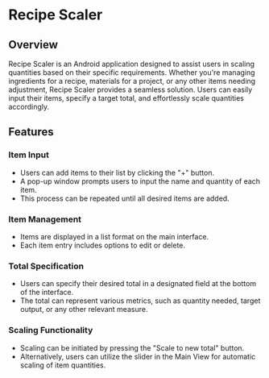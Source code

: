 # Recipe Scaler

## Overview

Recipe Scaler is an Android application designed to assist users in scaling quantities based on their specific requirements. Whether you're managing ingredients for a recipe, materials for a project, or any other items needing adjustment, Recipe Scaler provides a seamless solution. Users can easily input their items, specify a target total, and effortlessly scale quantities accordingly.

## Features

### Item Input

- Users can add items to their list by clicking the "+" button.
- A pop-up window prompts users to input the name and quantity of each item.
- This process can be repeated until all desired items are added.

### Item Management

- Items are displayed in a list format on the main interface.
- Each item entry includes options to edit or delete.

### Total Specification

- Users can specify their desired total in a designated field at the bottom of the interface.
- The total can represent various metrics, such as quantity needed, target output, or any other relevant measure.

### Scaling Functionality

- Scaling can be initiated by pressing the "Scale to new total" button.
- Alternatively, users can utilize the slider in the Main View for automatic scaling of item quantities.

